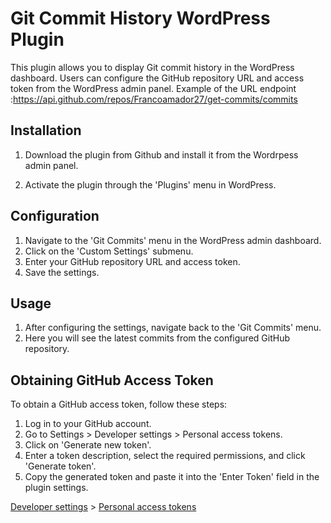 # Git Commit History WordPress Plugin

This plugin allows you to display Git commit history in the WordPress dashboard. Users can configure the GitHub repository URL and access token from the WordPress admin panel.
 Example of the URL endpoint :https://api.github.com/repos/Francoamador27/get-commits/commits

## Installation

1. Download the plugin from Github and install it from the Wordrpess admin panel.

2. Activate the plugin through the 'Plugins' menu in WordPress.

## Configuration

1. Navigate to the 'Git Commits' menu in the WordPress admin dashboard.
2. Click on the 'Custom Settings' submenu.
3. Enter your GitHub repository URL and access token.
4. Save the settings.

## Usage

1. After configuring the settings, navigate back to the 'Git Commits' menu.
2. Here you will see the latest commits from the configured GitHub repository.

## Obtaining GitHub Access Token

To obtain a GitHub access token, follow these steps:

1. Log in to your GitHub account.
2. Go to Settings > Developer settings > Personal access tokens.
3. Click on 'Generate new token'.
4. Enter a token description, select the required permissions, and click 'Generate token'.
5. Copy the generated token and paste it into the 'Enter Token' field in the plugin settings.

[Developer settings](https://github.com/settings/apps) > [Personal access tokens](https://github.com/settings/tokens)